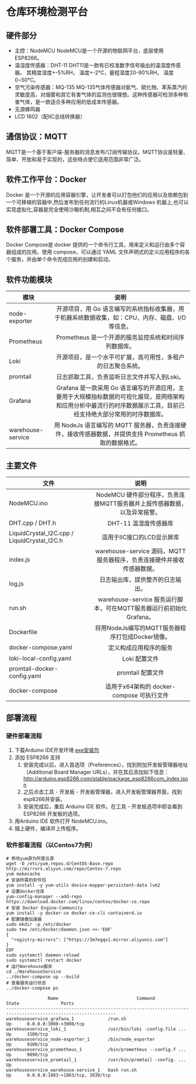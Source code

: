 # 仓库环境检测平台

## 硬件部分

* 主控：NodeMCU
NodeMCU是一个开源的物联网平台，底层使用ESP8266。
* 温湿度传感器：DHT-11
DHT11是一款有已校准数字信号输出的温湿度传感器。 其精度湿度+-5%RH， 温度+-2℃，量程湿度20-90%RH， 温度0~50℃。
* 空气污染传感器：MQ-135
MQ-135气体传感器对氨气、硫化物、苯系蒸汽的灵敏度高，对烟雾和其它有害气体的监测也很理想。这种传感器可检测多种有害气体，是一款适合多种应用的低成本传感器。
* 无源蜂鸣器
* LCD 1602（配IIC总线转换器）

## 通信协议：MQTT
MQTT是一个基于客户端-服务器的消息发布/订阅传输协议。MQTT协议是轻量、简单、开放和易于实现的，这些特点使它适用范围非常广泛。

## 软件工作平台：Docker
Docker 是一个开源的应用容器引擎，让开发者可以打包他们的应用以及依赖包到一个可移植的容器中,然后发布到任何流行的Linux机器或Windows 机器上,也可以实现虚拟化,容器是完全使用沙箱机制,相互之间不会有任何接口。

## 软件部署工具：Docker Compose
Docker Compose是 docker 提供的一个命令行工具，用来定义和运行由多个容器组成的应用。使用 compose，可以通过 YAML 文件声明式的定义应用程序的各个服务，并由单个命令完成应用的创建和启动。

## 软件功能模块

模块|说明
--|:--:
node-exporter | 开源项目，用 Go 语言编写的系统指标收集器，用于机器系统数据收集，如：CPU、内存、磁盘、I/O等信息。
Prometheus | Prometheus 是一个开源的服务监控系统和时间序列数据库。
Loki | 开源项目，是一个水平可扩展，高可用性，多租户的日志聚合系统。
promtail | 日志抓取工具，负责监听日志文件并写入到Loki。
Grafana | Grafana 是一款采用 Go 语言编写的开源应用，主要用于大规模指标数据的可视化展现，是网络架构和应用分析中最流行的时序数据展示工具，目前已经支持绝大部分常用的时序数据库。
warehouse-service | 用 NodeJs 语言编写的 MQTT 服务器，负责连接硬件，接收传感器数据，并提供支持 Prometheus 抓取的数据格式。

## 主要文件

文件|说明
--|:--:
NodeMCU.ino | NodeMCU 硬件部分程序，负责连接MQTT服务器并上报传感器数据，以及异常报警。
DHT.cpp / DHT.h | DHT-11 温湿度传感器库
LiquidCrystal_I2C.cpp / LiquidCrystal_I2C.h | 适用于IIC接口的LCD显示屏库
index.js | warehouse-service 源码，MQTT服务器程序，负责连接硬件并接收传感器数据。
log.js | 日志输出库，提供整齐的日志输出。
run.sh | warehouse-service 服务运行脚本，可在MQTT服务器运行前初始化 Grafana。
Dockerfile | 将用NodeJs编写的MQTT服务器程序打包成Docker镜像。
docker-compose.yaml | 定义构成应用程序的服务
loki-local-config.yaml | Loki 配置文件
promtail-docker-config.yaml | promtail 配置文件
docker-compose | 适用于x64架构的 docker-compose 可执行文件

## 部署流程

### 硬件部署流程

1. 下载Arduino IDE开发环境 [exe安装包](https://www.arduino.cc/download_handler.php?f=/arduino-1.8.12-windows.exe)
2. 添加 ESP8266 支持
   1. 安装完成以后，进入首选项（Preferences），找到附加开发板管理器地址（Additional Board Manager URLs），并在其后添加如下信息：
http://arduino.esp8266.com/stable/package_esp8266com_index.json
   2. 之后点击工具 - 开发板 - 开发板管理器，进入开发板管理器界面，找到esp8266并安装。
   3. 安装完成后，重启 Arduino IDE 软件。在工具 - 开发板选项中即会看到 ESP8266 开发板的选项。
3. 用Arduino IDE 软件打开 NodeMCU.ino。
4. 插上硬件，编译并上传程序。

### 软件部署流程（以Centos7为例）
```(bash)
# 修改yum源为阿里云源
wget -O /etc/yum.repos.d/CentOS-Base.repo http://mirrors.aliyun.com/repo/Centos-7.repo
yum makecache
# 安装所需的软件包
yum install -y yum-utils device-mapper-persistent-data lvm2
# 设置docker仓库
yum-config-manager --add-repo https://download.docker.com/linux/centos/docker-ce.repo
# 安装 Docker Engine-Community
yum install -y docker-ce docker-ce-cli containerd.io
# 配置镜像加速器
sudo mkdir -p /etc/docker
sudo tee /etc/docker/daemon.json <<-'EOF'
{
  "registry-mirrors": ["https://3m7egqv1.mirror.aliyuncs.com"]
}
EOF
sudo systemctl daemon-reload
sudo systemctl restart docker
# 运行Warehouse服务
cd ./WarehouseService
../docker-compose up --build
# 查看服务运行状态
../docker-compose ps

                Name                              Command               State                Ports
----------------------------------------------------------------------------------------------------------------
warehouseservice_grafana_1             /run.sh                          Up      0.0.0.0:3000->3000/tcp
warehouseservice_loki_1                /usr/bin/loki -config.file ...   Up      3100/tcp
warehouseservice_node-exporter_1       /bin/node_exporter               Up      9100/tcp
warehouseservice_prometheus_1          /bin/prometheus --config.f ...   Up      9090/tcp
warehouseservice_promtail_1            /usr/bin/promtail -config. ...   Up
warehouseservice_warehouse-service_1   bash run.sh                      Up      0.0.0.0:1883->1883/tcp, 3030/tcp
```